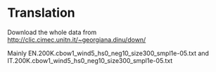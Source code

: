 # Translation


Download the whole data from 
http://clic.cimec.unitn.it/~georgiana.dinu/down/


Mainly EN.200K.cbow1_wind5_hs0_neg10_size300_smpl1e-05.txt and IT.200K.cbow1_wind5_hs0_neg10_size300_smpl1e-05.txt
